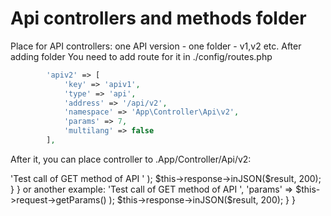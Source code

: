 # Api controllers and methods folder
Place for API controllers: one API version - one folder - v1,v2 etc.
After adding folder You need to add route for it in ./config/routes.php

```php
        'apiv2' => [
            'key' => 'apiv1',
            'type' => 'api',
            'address' => '/api/v2',
            'namespace' => 'App\Controller\Api\v2',
            'params' => 7,
            'multilang' => false
        ],
```

After it, you can place controller to .App/Controller/Api/v2:

<?php

namespace App\Controller\Api\v2;

use App\Controller\ControllerApi;

class IndexController extends ControllerApi {

    public function indexGetAction() {https://site.ru/api/v2
        $result = array(
            'response' => 'Test call of GET method of API '
        );
        $this->response->inJSON($result, 200);
    }
    
}

or another example:

<?php

namespace App\Controller\Api\v2;

use App\Controller\ControllerApi;

class TestController extends ControllerApi {

    public function indexGetAction($params) {https://site.ru/api/v2/test
        $result = array(
            'response' => 'Test call of GET method of API ',
            'params' => $this->request->getParams()
        );
        $this->response->inJSON($result, 200);
    }
    
}
